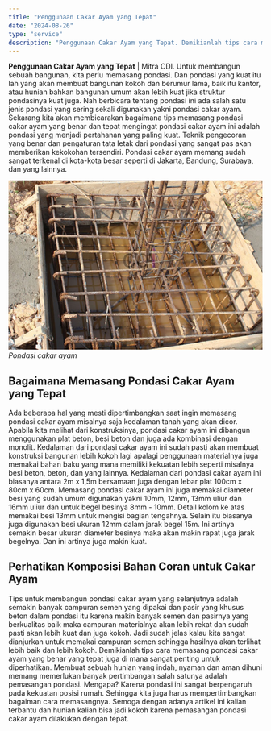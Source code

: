 ```yaml
---
title: "Penggunaan Cakar Ayam yang Tepat"
date: "2024-08-26"
type: "service"
description: "Penggunaan Cakar Ayam yang Tepat. Demikianlah tips cara memasang pondasi cakar ayam yang benar yang tepat juga di mana sangat penting untuk diperhatikan. Mem..."
---
```


**Penggunaan Cakar Ayam yang Tepat** | Mitra CDI. Untuk membangun sebuah bangunan, kita perlu memasang pondasi. Dan pondasi yang kuat itu lah yang akan membuat bangunan kokoh dan berumur lama, baik itu kantor, atau hunian bahkan bangunan umum akan lebih kuat jika struktur pondasinya kuat juga. Nah berbicara tentang pondasi ini ada salah satu jenis pondasi yang sering sekali digunakan yakni pondasi cakar ayam. Sekarang kita akan membicarakan bagaimana tips memasang pondasi cakar ayam yang benar dan tepat mengingat pondasi cakar ayam ini adalah pondasi yang menjadi pertahanan yang paling kuat. Teknik pengecoran yang benar dan pengaturan tata letak dari pondasi yang sangat pas akan memberikan kekokohan tersendiri. Pondasi cakar ayam memang sudah sangat terkenal di kota-kota besar seperti di Jakarta, Bandung, Surabaya, dan yang lainnya.

![Pondasi cakar ayam](/images/blog/cakar-ayam.jpg)
*Pondasi cakar ayam*

 ## Bagaimana Memasang Pondasi Cakar Ayam yang Tepat
    
Ada beberapa hal yang mesti dipertimbangkan saat ingin memasang pondasi cakar ayam misalnya saja kedalaman tanah yang akan dicor. Apabila kita melihat dari konstruksinya, pondasi cakar ayam ini dibangun menggunakan plat beton, besi beton dan juga ada kombinasi dengan monolit. Kedalaman dari pondasi cakar ayam ini sudah pasti akan membuat konstruksi bangunan lebih kokoh lagi apalagi penggunaan materialnya juga memakai bahan baku yang mana memiliki kekuatan lebih seperti misalnya besi beton, beton, dan yang lainnya. Kedalaman dari pondasi cakar ayam ini biasanya antara 2m x 1,5m bersamaan juga dengan lebar plat 100cm x 80cm x 60cm.
Memasang pondasi cakar ayam ini juga memakai diameter besi yang sudah umum digunakan yakni 10mm, 12mm, 13mm uliur dan 16mm uliur dan untuk begel besinya 8mm - 10mm. Detail kolom ke atas memakai besi 13mm untuk mengisi bagian tengahnya. Selain itu biasanya juga digunakan besi ukuran 12mm dalam jarak begel 15m. Ini artinya semakin besar ukuran diameter besinya maka akan makin rapat juga jarak begelnya. Dan ini artinya juga makin kuat.

 ## Perhatikan Komposisi Bahan Coran untuk Cakar Ayam
    
Tips untuk membangun pondasi cakar ayam yang selanjutnya adalah semakin banyak campuran semen yang dipakai dan pasir yang khusus beton dalam pondasi itu karena makin banyak semen dan pasirnya yang berkualitas baik maka campuran materialnya akan lebih rekat dan sudah pasti akan lebih kuat dan juga kokoh. Jadi sudah jelas kalau kita sangat dianjurkan untuk memakai campuran semen sehingga hasilnya akan terlihat lebih baik dan lebih kokoh.
Demikianlah tips cara memasang pondasi cakar ayam yang benar yang tepat juga di mana sangat penting untuk diperhatikan. Membuat sebuah hunian yang indah, nyaman dan aman dihuni memang memerlukan banyak pertimbangan salah satunya adalah pemasangan pondasi. Mengapa? Karena pondasi ini sangat berpengaruh pada kekuatan posisi rumah. Sehingga kita juga harus mempertimbangkan bagaiman cara memasangnya. Semoga dengan adanya artikel ini kalian terbantu dan hunian kalian bisa jadi kokoh karena pemasangan pondasi cakar ayam dilakukan dengan tepat.
